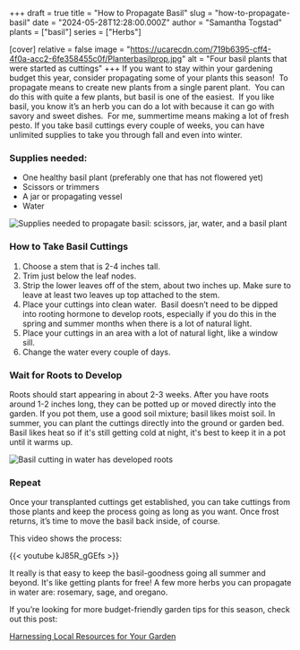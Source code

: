 +++
draft = true
title = "How to Propagate Basil"
slug = "how-to-propagate-basil"
date = "2024-05-28T12:28:00.000Z"
author = "Samantha Togstad"
plants = ["basil"]
series = ["Herbs"]

[cover]
relative = false
image = "https://ucarecdn.com/719b6395-cff4-4f0a-acc2-6fe358455c0f/Planterbasilprop.jpg"
alt = "Four basil plants that were started as cuttings"
+++
If you want to stay within your gardening budget this year, consider propagating some of your plants this season!  To propagate means to create new plants from a single parent plant.  You can do this with quite a few plants, but basil is one of the easiest.  If you like basil, you know it’s an herb you can do a lot with because it can go with savory and sweet dishes.  For me, summertime means making a lot of fresh pesto. If you take basil cuttings every couple of weeks, you can have unlimited supplies to take you through fall and even into winter. 

### Supplies needed:

* One healthy basil plant (preferably one that has not flowered yet)
* Scissors or trimmers
* A jar or propagating vessel
* Water

![Supplies needed to propagate basil: scissors, jar, water, and a basil plant](https://ucarecdn.com/08e3866f-4216-4f08-a8ed-ed59a5dbc1b3/planterbasil1.jpg)

### How to Take Basil Cuttings

1. Choose a stem that is 2-4 inches tall. 
2. Trim just below the leaf nodes.
3. Strip the lower leaves off of the stem, about two inches up.  Make sure to leave at least two leaves up top attached to the stem. 
4. Place your cuttings into clean water.  Basil doesn’t need to be dipped into rooting hormone to develop roots, especially if you do this in the spring and summer months when there is a lot of natural light.  
5. Place your cuttings in an area with a lot of natural light, like a window sill. 
6. Change the water every couple of days.

### Wait for Roots to Develop

Roots should start appearing in about 2-3 weeks.  After you have roots around 1-2 inches long, they can be potted up or moved directly into the garden. If you pot them, use a good soil mixture; basil likes moist soil.  In summer, you can plant the cuttings directly into the ground or garden bed. Basil likes heat so if it's still getting cold at night, it's best to keep it in a pot until it warms up.

![Basil cutting in water has developed roots](https://ucarecdn.com/8e2e0c0a-40ca-4577-b3e5-0bd6a578e5a4/basilplanter-1-4.jpg)



### Repeat

Once your transplanted cuttings get established, you can take cuttings from those plants and keep the process going as long as you want. Once frost returns, it’s time to move the basil back inside, of course. 

This video shows the process: 

{{< youtube kJ85R_gGEfs >}}

It really is that easy to keep the basil-goodness going all summer and beyond.  It's like getting plants for free! A few more herbs you can propagate in water are: rosemary, sage, and oregano.

If you’re looking for more budget-friendly garden tips for this season, check out this post: 

[Harnessing Local Resources for Your Garden](https://blog.planter.garden/posts/harnessing-local-resources-for-your-garden/)
